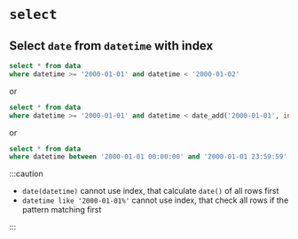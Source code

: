 # `select`

## Select `date` from `datetime` with index

```sql
select * from data
where datetime >= '2000-01-01' and datetime < '2000-01-02'
```

or

```sql
select * from data
where datetime >= '2000-01-01' and datetime < date_add('2000-01-01', interval 1 day)
```

or

```sql
select * from data
where datetime between '2000-01-01 00:00:00' and '2000-01-01 23:59:59'
```

:::caution

- `date(datetime)` cannot use index, that calculate `date()` of all rows first
- `datetime like '2000-01-01%'` cannot use index, that check all rows if the pattern matching first

:::
